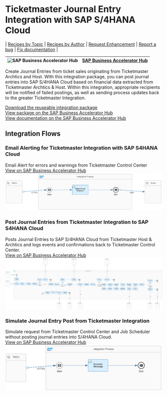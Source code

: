 # Ticketmaster Journal Entry Integration with SAP S/4HANA Cloud

\| [Recipes by Topic](../../readme.md ) \| [Recipes by Author](../../author.md ) \| [Request Enhancement](https://github.com/SAP-samples/cloud-integration-flow/issues/new?assignees=&labels=Recipe%20Fix,enhancement&template=recipe-request.md&title=Improve%Ticketmaster%20Journal%20Entry%20Integration%20with%20SAP%20S4HANA%20Cloud%20 ) \| [Report a bug](https://github.com/SAP-samples/cloud-integration-flow/issues/new?assignees=&labels=Recipe%20Fix,bug&template=bug_report.md&title=Issue%20with%Ticketmaster%20Journal%20Entry%20Integration%20with%20SAP%20S4HANA%20Cloud%20 ) \| [Fix documentation](https://github.com/SAP-samples/cloud-integration-flow/issues/new?assignees=&labels=Recipe%20Fix,documentation&template=bug_report.md&title=Docu%20fix%Ticketmaster%20Journal%20Entry%20Integration%20with%20SAP%20S4HANA%20Cloud%20 ) \|

![SAP Business Accelerator Hub](https://github.com/SAPAPIBusinessHub.png?size=50 ) | [SAP Business Accelerator Hub](https://api.sap.com/allcommunity) |
----|----|

Create Journal Entries from ticket sales originating from Ticketmaster Archtics and Host. With this integration package, you can post journal entries into SAP S/4HANA Cloud based on financial data extracted from Ticketmaster Archtics & Host. Within this integration, appropriate recipients will be notified of failed postings, as well as sending process updates back to the greater Ticketmaster Integration.


[Download the reuseable integration package](TicketmasterJournalEntryIntegrationwithSAPS_4HANACloud.zip)\
[View package on the SAP Business Accelerator Hub](https://api.sap.com/package/TicketmasterJournalEntryIntegrationwithSAPS4HANACloud/overview)\
[View documentation on the SAP Business Accelerator Hub](https://int.api.hana.ondemand.com/odata/1.0/catalog.svc/Files('74b5926d7eaa42a99bd41b8590151b91')/$value)

## Integration Flows

### Email Alerting for Ticketmaster Integration with SAP S4HANA Cloud
Email Alert for errors and warnings from Ticketmaster Control Center\
[View on SAP Business Accelerator Hub](https://api.sap.com/integrationflow/Email_Alerting_for_Ticketmaster_Integration_with_SAP_S4HANA_Cloud)
![Email Alerting for Ticketmaster Integration with SAP S4HANA Cloud](Email-Alerting-for-Ticketmaster-Integration-with-SAP-S4HANA-Cloud.png)


### Post Journal Entries from Ticketmaster Integration to SAP S4HANA Cloud
Posts Journal Entries to SAP S/4HANA Cloud from Ticketmaster Host & Archtics and logs events and confirmations back to Ticketmaster Control Center.\
[View on SAP Business Accelerator Hub](https://api.sap.com/integrationflow/Post_Journal_Entries_from_Ticketmaster_Integration_to_SAP_S4HANA_Cloud)
![Post Journal Entries from Ticketmaster Integration to SAP S4HANA Cloud](Post-Journal-Entries-from-Ticketmaster-Integration-to-SAP-S4HANA-Cloud.png)

### Simulate Journal Entry Post from Ticketmaster Integration
Simulate request from Ticketmaster Control Center and Job Scheduler without posting journal entries into S/4HANA Cloud.\
[View on SAP Business Accelerator Hub](https://api.sap.com/integrationflow/Simulate_Journal_Entry_Post_from_Ticketmaster_Integration)
![Simulate Journal Entry Post from Ticketmaster Integration](Simulate-Journal-Entry-Post-from-Ticketmaster-Integration.png)
